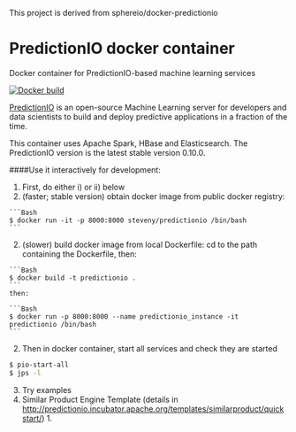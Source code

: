 This project is derived from sphereio/docker-predictionio

# PredictionIO docker container
Docker container for PredictionIO-based machine learning services

[![Docker build](http://dockeri.co/image/svolkeri/predictionio)](https://registry.hub.docker.com/u/svolkeri/predictionio/)

[PredictionIO](https://prediction.io) is an open-source Machine Learning
server for developers and data scientists to build and deploy predictive
applications in a fraction of the time.

This container uses Apache Spark, HBase and Elasticsearch. The PredictionIO version is the latest stable version 0.10.0.

####Use it interactively for development:
1. First, do either i) or ii) below
  1. (faster; stable version) obtain docker image from public docker registry:

    ```Bash
    $ docker run -it -p 8000:8000 steveny/predictionio /bin/bash
    ```
  2. (slower) build docker image from local Dockerfile: cd to the path containing the Dockerfile, then:

    ```Bash
    $ docker build -t predictionio .
    ```
    then:

    ```Bash
    $ docker run -p 8000:8000 --name predictionio_instance -it predictionio /bin/bash
    ```

2. Then in docker container, start all services and check they are started
  ```Bash
  $ pio-start-all
  $ jps -l
  ```

3. Try examples
  1. Similar Product Engine Template (details in http://predictionio.incubator.apache.org/templates/similarproduct/quickstart/)
    1.
